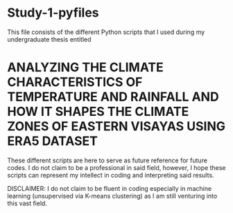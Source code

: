 # Study-1-pyfiles

This file consists of the different Python scripts that I used during my undergraduate thesis entitled 
# ANALYZING THE CLIMATE CHARACTERISTICS OF TEMPERATURE AND RAINFALL AND HOW IT SHAPES THE CLIMATE ZONES OF EASTERN VISAYAS USING ERA5 DATASET

These different scripts are here to serve as future reference for future codes. I do not claim to be a professional in said field, however,
I hope these scripts can represent my intellect in coding and interpreting said results.

DISCLAIMER: I do not claim to be fluent in coding especially in machine learning (unsupervised via K-means clustering) as I am still venturing 
into this vast field.
